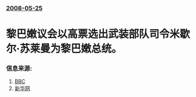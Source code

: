 ### [2008-05-25](/news/2008/05/25/index.md)

##### 
# 黎巴嫩议会以高票选出武装部队司令米歇尔·苏莱曼为黎巴嫩总统。




### 信息来源:

1. [BBC](http://news.bbc.co.uk/2/hi/middle_east/7418953.stm)
2. [新华网](http://news.xinhuanet.com/newscenter/2008-05/25/content_8251624.htm)
